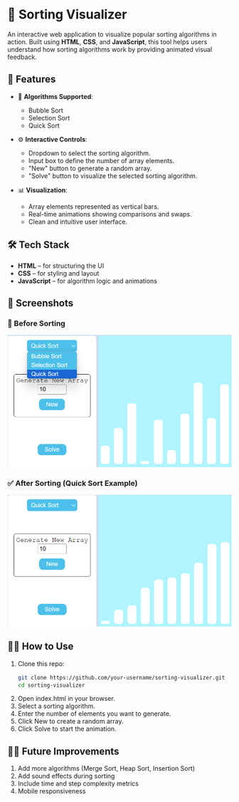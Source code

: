 # 🔢 Sorting Visualizer

An interactive web application to visualize popular sorting algorithms in action. Built using **HTML**, **CSS**, and **JavaScript**, this tool helps users understand how sorting algorithms work by providing animated visual feedback.

## 🚀 Features

- 🧠 **Algorithms Supported**:
  - Bubble Sort
  - Selection Sort
  - Quick Sort

- ⚙️ **Interactive Controls**:
  - Dropdown to select the sorting algorithm.
  - Input box to define the number of array elements.
  - "New" button to generate a random array.
  - "Solve" button to visualize the selected sorting algorithm.

- 📊 **Visualization**:
  - Array elements represented as vertical bars.
  - Real-time animations showing comparisons and swaps.
  - Clean and intuitive user interface.

## 🛠️ Tech Stack

- **HTML** – for structuring the UI
- **CSS** – for styling and layout
- **JavaScript** – for algorithm logic and animations

## 📸 Screenshots

### 🎥 Before Sorting
![Before Sorting](assets/before-sorting.png)

### ✅ After Sorting (Quick Sort Example)
![After Sorting](assets/after-sorting.png)

## 🧑‍💻 How to Use

1. Clone this repo:
   ```bash
   git clone https://github.com/your-username/sorting-visualizer.git
   cd sorting-visualizer
2. Open index.html in your browser.
3. Select a sorting algorithm.
4. Enter the number of elements you want to generate.
5. Click New to create a random array.
6. Click Solve to start the animation.

## 🧑‍💻 Future Improvements
1. Add more algorithms (Merge Sort, Heap Sort, Insertion Sort)
2. Add sound effects during sorting
3. Include time and step complexity metrics
4. Mobile responsiveness

